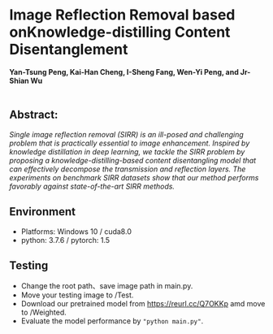 # Image Reflection Removal based onKnowledge-distilling Content Disentanglement

**Yan-Tsung Peng, Kai-Han Cheng, I-Sheng Fang, Wen-Yi Peng, and Jr-Shian Wu** <br>
<br>
## **Abstract:** <br>

_Single image reflection removal (SIRR) is an ill-posed and challenging problem that is practically essential to image enhancement. Inspired by knowledge distillation in deep learning, we tackle the SIRR problem by proposing a knowledge-distilling-based content disentangling model that can effectively decompose the transmission and reflection layers.  The experiments on benchmark SIRR datasets show that our method performs favorably against state-of-the-art SIRR methods._

  
## Environment <br>
  
*  Platforms: Windows 10 / cuda8.0 <br>
*  python: 3.7.6 / pytorch: 1.5 <br>
  

## Testing <br>
*  Change the root path、save image path in main.py. <br>
*  Move your testing image to /Test. <br>
*  Download our pretrained model from https://reurl.cc/Q7OKKp amd move to /Weighted. <br>
*  Evaluate the model performance by `"python main.py"`. <br>    


  
